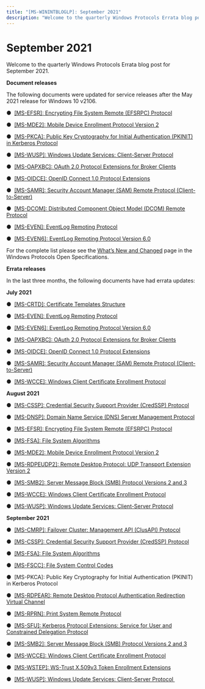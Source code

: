 ```yaml
---
title: "[MS-WININTBLOGLP]: September 2021"
description: "Welcome to the quarterly Windows Protocols Errata blog post for September 2021.  Document releases  The following documents were updated for"
---
```


# September 2021

<p> </p>
<p>Welcome to the quarterly Windows Protocols Errata blog post
for September 2021.</p>

<p><b>Document releases</b></p>

<p>The following documents were updated for service releases after
the May 2021 release for Windows 10 v2106.</p>

<p>&#9679;  <span><a href="https://docs.microsoft.com/en-us/openspecs/windows_protocols/ms-efsr/08796ba8-01c8-4872-9221-1000ec2eff31">[MS-EFSR]:
Encrypting File System Remote (EFSRPC) Protocol</a></span></p>

<p>&#9679;  <span><a href="https://docs.microsoft.com/en-us/openspecs/windows_protocols/ms-mde2/4d7eadd5-3951-4f1c-8159-c39e07cbe692">[MS-MDE2]:
Mobile Device Enrollment Protocol Version 2</a></span></p>

<p>&#9679;  <span><a href="https://docs.microsoft.com/en-us/openspecs/windows_protocols/ms-pkca/d0cf1763-3541-4008-a75f-a577fa5e8c5b">[MS-PKCA]:
Public Key Cryptography for Initial Authentication (PKINIT) in Kerberos
Protocol</a></span></p>

<p>&#9679;  <span><a href="https://docs.microsoft.com/en-us/openspecs/windows_protocols/ms-wusp/b8a2ad1d-11c4-4b64-a2cc-12771fcb079b">[MS-WUSP]:
Windows Update Services: Client-Server Protocol</a></span></p>

<p>&#9679;  <span><a href="https://docs.microsoft.com/en-us/openspecs/windows_protocols/ms-oapxbc/2f7d8875-0383-4058-956d-2fb216b44706">[MS-OAPXBC]:
OAuth 2.0 Protocol Extensions for Broker Clients</a></span></p>

<p>&#9679;  <span><a href="https://docs.microsoft.com/en-us/openspecs/windows_protocols/ms-oidce/718379cf-8bc1-487e-962d-208aeb8e70ee">[MS-OIDCE]:
OpenID Connect 1.0 Protocol Extensions</a></span></p>

<p>&#9679;  <span><a href="https://docs.microsoft.com/en-us/openspecs/windows_protocols/ms-samr/4df07fab-1bbc-452f-8e92-7853a3c7e380">[MS-SAMR]:
Security Account Manager (SAM) Remote Protocol (Client-to-Server)</a></span></p>

<p>&#9679;  <span><a href="https://docs.microsoft.com/en-us/openspecs/windows_protocols/ms-dcom/4a893f3d-bd29-48cd-9f43-d9777a4415b0">[MS-DCOM]:
Distributed Component Object Model (DCOM) Remote Protocol</a></span></p>

<p>&#9679;  <span><a href="https://docs.microsoft.com/en-us/openspecs/windows_protocols/ms-even/55b13664-f739-4e4e-bd8d-04eeda59d09f">[MS-EVEN]:
EventLog Remoting Protocol</a></span></p>

<p>&#9679;  <span><a href="https://docs.microsoft.com/en-us/openspecs/windows_protocols/ms-even6/18000371-ae6d-45f7-95f3-249cbe2be39b">[MS-EVEN6]:
EventLog Remoting Protocol Version 6.0</a></span></p>

<p>For the complete list please see the <span><a href="https://docs.microsoft.com/en-us/openspecs/windows_protocols/MS-WINPROTLP/e168a474-7de2-421c-b460-91adf87692a3">What’s
New and Changed</a></span> page in the Windows Protocols Open Specifications.</p>

<p><b>Errata releases</b></p>

<p>In the last three months, the following documents have had
errata updates:</p>

<p><b>July 2021</b></p>

<p>&#9679;  <span><a href="/openspecs/windows_protocols/MS-WINERRATA/6898053e-8726-4209-ade2-37f8b0474c99">[MS-CRTD]:
Certificate Templates Structure</a></span></p>

<p>&#9679;  <span><a href="/openspecs/windows_protocols/MS-WINERRATA/8bdff684-9352-4922-a6e9-06be9e841fa4">[MS-EVEN]:
EventLog Remoting Protocol</a></span></p>

<p>&#9679;  <span><a href="/openspecs/windows_protocols/MS-WINERRATA/32f0ad08-a874-45d6-8c79-e96ca18284c2">[MS-EVEN6]:
EventLog Remoting Protocol Version 6.0</a></span></p>

<p>&#9679;  <span><a href="/openspecs/windows_protocols/MS-WINERRATA/ec170978-562d-4087-96e4-a80b10dd9fee">[MS-OAPXBC]:
OAuth 2.0 Protocol Extensions for Broker Clients</a></span></p>

<p>&#9679;  <span><a href="/openspecs/windows_protocols/MS-WINERRATA/646bc22f-5f0b-4b75-a475-8591ac137ff9">[MS-OIDCE]:
OpenID Connect 1.0 Protocol Extensions</a></span></p>

<p>&#9679;  <span><a href="/openspecs/windows_protocols/MS-WINERRATA/0e26f360-8a65-4cb7-b416-4a88f2ab7b69">[MS-SAMR]:
Security Account Manager (SAM) Remote Protocol (Client-to-Server)</a></span> </p>

<p>&#9679;  <span><a href="/openspecs/windows_protocols/MS-WINERRATA/c39fd72a-da21-4b13-b329-c35d61f74a60">[MS-WCCE]:
Windows Client Certificate Enrollment Protocol</a></span></p>

<p><b>August 2021</b></p>

<p>&#9679;  <span><a href="/openspecs/windows_protocols/MS-WINERRATA/6184162e-322b-42da-844d-e80d04e90c93">[MS-CSSP]:
Credential Security Support Provider (CredSSP) Protocol</a></span></p>

<p>&#9679;  <span><a href="/openspecs/windows_protocols/MS-WINERRATA/7c1732c2-eb0b-4295-9666-34e3683cffc3">[MS-DNSP]:
Domain Name Service (DNS) Server Management Protocol</a></span></p>

<p>&#9679;  <span><a href="/openspecs/windows_protocols/MS-WINERRATA/1929eda3-b5f8-4c50-938e-1f10854a126a">[MS-EFSR]:
Encrypting File System Remote (EFSRPC) Protocol</a></span> </p>

<p>&#9679;  <span><a href="/openspecs/windows_protocols/MS-WINERRATA/78a1a199-26c9-42e6-a3ac-4d3ee71dc69b">[MS-FSA]:
File System Algorithms</a></span> </p>

<p>&#9679;  <span><a href="/openspecs/windows_protocols/MS-WINERRATA/a66b5d6f-6330-46ab-9fa9-34700ee29f63">[MS-MDE2]:
Mobile Device Enrollment Protocol Version 2</a></span></p>

<p>&#9679;  <span><a href="/openspecs/windows_protocols/MS-WINERRATA/0ce2d7aa-0921-43e6-938c-b07f1e51cecf">[MS-RDPEUDP2]:
Remote Desktop Protocol: UDP Transport Extension Version 2</a></span> </p>

<p>&#9679;  <span><a href="/openspecs/windows_protocols/MS-WINERRATA/2cdafcfa-ce51-426a-9678-630a505a1a35">[MS-SMB2]:
Server Message Block (SMB) Protocol Versions 2 and 3</a></span></p>

<p>&#9679;  <span><a href="/openspecs/windows_protocols/MS-WINERRATA/c39fd72a-da21-4b13-b329-c35d61f74a60">[MS-WCCE]:
Windows Client Certificate Enrollment Protocol</a></span></p>

<p>&#9679;  <span><a href="/openspecs/windows_protocols/MS-WINERRATA/7468bc26-8a0b-4f6d-8af1-99bd15a73064">[MS-WUSP]:
Windows Update Services: Client-Server Protocol</a></span></p>

<p><b>September 2021</b></p>

<p>&#9679;  <span><a href="/openspecs/windows_protocols/MS-WINERRATA/9be50d9e-fe1e-489a-b4b4-391ca57e53cb">[MS-CMRP]:
Failover Cluster: Management API (ClusAPI) Protocol</a></span></p>

<p>&#9679;  <span><a href="/openspecs/windows_protocols/MS-WINERRATA/6184162e-322b-42da-844d-e80d04e90c93">[MS-CSSP]:
Credential Security Support Provider (CredSSP) Protocol</a></span></p>

<p>&#9679;  <span><a href="/openspecs/windows_protocols/MS-WINERRATA/78a1a199-26c9-42e6-a3ac-4d3ee71dc69b">[MS-FSA]:
File System Algorithms</a></span> </p>

<p>&#9679;  <span><a href="/openspecs/windows_protocols/MS-WINERRATA/47d52c31-2fa8-4992-91eb-7617117a2214">[MS-FSCC]:
File System Control Codes</a></span></p>

<p>&#9679;  <span><a>[MS-PKCA]:
Public Key Cryptography for Initial Authentication (PKINIT) in Kerberos
Protocol</a></span></p>

<p>&#9679;  <span><a href="/openspecs/windows_protocols/MS-WINERRATA/2bb17060-e0cc-4a68-8eb4-c12cfd4ce09b">[MS-RDPEAR]:
Remote Desktop Protocol Authentication Redirection Virtual Channel</a></span></p>

<p>&#9679;  <span><a href="/openspecs/windows_protocols/MS-WINERRATA/e6494ac5-0fa2-4430-a4b7-35fe4cf86881">[MS-RPRN]:
Print System Remote Protocol</a></span> </p>

<p>&#9679;  <span><a href="/openspecs/windows_protocols/MS-WINERRATA/68c4fd08-207c-4353-b59d-4d281edfb6bf">[MS-SFU]:
Kerberos Protocol Extensions: Service for User and Constrained Delegation
Protocol</a></span></p>

<p>&#9679;  <span><a href="/openspecs/windows_protocols/MS-WINERRATA/2cdafcfa-ce51-426a-9678-630a505a1a35">[MS-SMB2]:
Server Message Block (SMB) Protocol Versions 2 and 3</a></span></p>

<p>&#9679;  <span><a href="/openspecs/windows_protocols/MS-WINERRATA/c39fd72a-da21-4b13-b329-c35d61f74a60">[MS-WCCE]:
Windows Client Certificate Enrollment Protocol</a></span> </p>

<p>&#9679;  <span><a href="/openspecs/windows_protocols/MS-WINERRATA/2d7f0db9-8fcb-4cde-8182-e3f14568da12">[MS-WSTEP]:
WS-Trust X.509v3 Token Enrollment Extensions</a></span> </p>

<p>&#9679;  <span><a href="/openspecs/windows_protocols/MS-WINERRATA/7468bc26-8a0b-4f6d-8af1-99bd15a73064">[MS-WUSP]:
Windows Update Services: Client-Server Protocol </a></span> </p>


                
